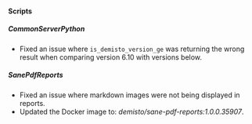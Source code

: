 
#### Scripts
##### CommonServerPython
- Fixed an issue where `is_demisto_version_ge` was returning the wrong result when comparing version 6.10 with versions below.
##### SanePdfReports
- Fixed an issue where markdown images were not being displayed in reports.
- Updated the Docker image to: *demisto/sane-pdf-reports:1.0.0.35907*.
